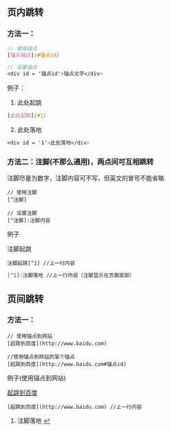 ## 页内跳转

### 方法一：

```scss
// 使用锚点
[锚点描述](#锚点id)

// 设置锚点
<div id = '锚点id'>锚点文字</div>
```

例子：

1. 此处起跳
```scss
[此处起跳](#1) 
```

2. 此处落地
```scss
<div id = '1'>此处落地</div> 
```

### 方法二：注脚(不那么通用)，两点间可互相跳转

注脚尽量为数字，注脚内容可不写，但英文的冒号不能省略

```less
// 使用注脚
[^注脚]

// 设置注脚
[^注脚]:注脚内容
```

例子

注脚起跳

```less
注脚起跳[^1] //上一行内容
```

```markdown
[^1]:注脚落地 //上一行内容（注脚显示在页面底部）
```


## 页间跳转

### 方法一：

```less
// 使用锚点到网站
[起跳到百度](http://www.baidu.com)

//使用锚点到网站的某个锚点
[起跳到百度](http://www.baidu.com#锚点id)
```

例子(使用锚点到网站)

[起跳到百度](http://www.baidu.com/)

```less
[起跳到百度](http://www.baidu.com) //上一行内容
```

1.  注脚落地 [↩︎](https://www.cnblogs.com/moyutime/p/14300484.html#fnref1)
    